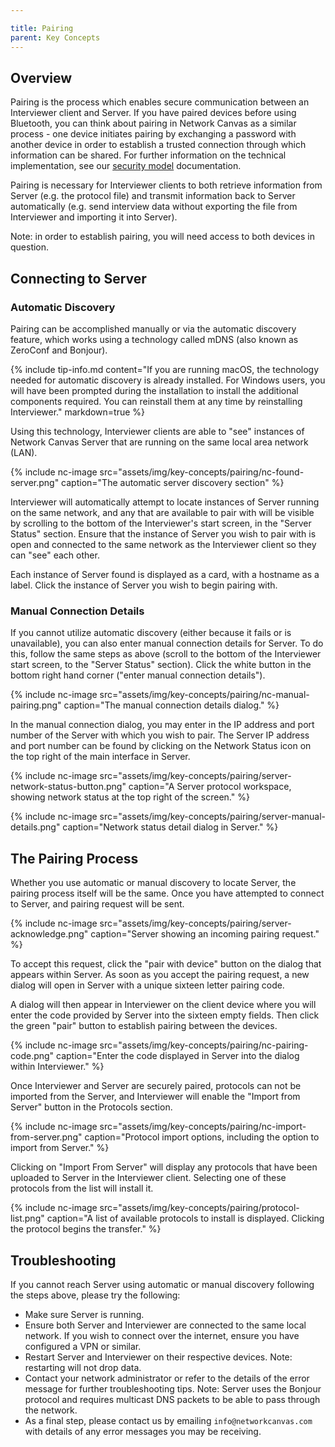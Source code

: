 ```yaml
---

title: Pairing
parent: Key Concepts
---
```

## Overview

Pairing is the process which enables secure communication between an Interviewer client and Server. If you have paired devices before using Bluetooth, you can think about pairing in Network Canvas as a similar process - one device initiates pairing by exchanging a password with another device in order to establish a trusted connection through which information can be shared. For further information on the technical implementation, see our [security model](../../technical-documentation/security-model) documentation.

Pairing is necessary for Interviewer clients to both retrieve information from Server (e.g. the protocol file) and transmit information back to Server automatically (e.g. send interview data without exporting the file from Interviewer and importing it into Server).

Note: in order to establish pairing, you will need access to both devices in question.

## Connecting to Server

### Automatic Discovery

Pairing can be accomplished manually or via the automatic discovery feature, which works using a technology called mDNS (also known as ZeroConf and Bonjour).

{% include tip-info.md content="If you are running macOS, the technology needed for automatic discovery is already installed. For Windows users, you will have been prompted during the installation to install the additional components required. You can reinstall them at any time by reinstalling Interviewer." markdown=true %}

Using this technology, Interviewer clients are able to "see" instances of Network Canvas Server that are running on the same local area network (LAN).

{% include nc-image src="assets/img/key-concepts/pairing/nc-found-server.png" caption="The automatic server discovery section" %}

Interviewer will automatically attempt to locate instances of Server running on the same network, and any that are available to pair with will be visible by scrolling to the bottom of the Interviewer's start screen, in the "Server Status" section. Ensure that the instance of Server you wish to pair with is open and connected to the same network as the Interviewer client so they can "see" each other.

Each instance of Server found is displayed as a card, with a hostname as a label. Click the instance of Server you wish to begin pairing with.

### Manual Connection Details

If you cannot utilize automatic discovery (either because it fails or is unavailable), you can also enter manual connection details for Server. To do this, follow the same steps as above (scroll to the bottom of the Interviewer start screen, to the "Server Status" section). Click the white button in the bottom right hand corner ("enter manual connection details").

{% include nc-image src="assets/img/key-concepts/pairing/nc-manual-pairing.png" caption="The manual connection details dialog." %}

In the manual connection dialog, you may enter in the IP address and port number of the Server with which you wish to pair. The Server IP address and port number can be found by clicking on the Network Status icon on the top right of the main interface in Server.

{% include nc-image src="assets/img/key-concepts/pairing/server-network-status-button.png" caption="A Server protocol workspace, showing network status at the top right of the screen." %}

{% include nc-image src="assets/img/key-concepts/pairing/server-manual-details.png" caption="Network status detail dialog in Server." %}

## The Pairing Process

Whether you use automatic or manual discovery to locate Server, the pairing process itself will be the same. Once you have attempted to connect to Server, and pairing request will be sent.

{% include nc-image src="assets/img/key-concepts/pairing/server-acknowledge.png" caption="Server showing an incoming pairing request." %}

To accept this request, click the "pair with device" button on the dialog that appears within Server. As soon as you accept the pairing request, a new dialog will open in Server with a unique sixteen letter pairing code.

A dialog will then appear in Interviewer on the client device where you will enter the code provided by Server into the sixteen empty fields. Then click the green "pair" button to establish pairing between the devices.

{% include nc-image src="assets/img/key-concepts/pairing/nc-pairing-code.png" caption="Enter the code displayed in Server into the dialog within Interviewer." %}

Once Interviewer and Server are securely paired, protocols can not be imported from the Server, and Interviewer will enable the "Import from Server" button in the Protocols section.

{% include nc-image src="assets/img/key-concepts/pairing/nc-import-from-server.png" caption="Protocol import options, including the option to import from Server." %}

Clicking on "Import From Server" will display any protocols that have been uploaded to Server in the Interviewer client. Selecting one of these protocols from the list will install it.

{% include nc-image src="assets/img/key-concepts/pairing/protocol-list.png" caption="A list of available protocols to install is displayed. Clicking the protocol begins the transfer." %}

## Troubleshooting

If you cannot reach Server using automatic or manual discovery following the steps above, please try the following:

* Make sure Server is running.
* Ensure both Server and Interviewer are connected to the same local network. If you wish to connect over the internet, ensure you have configured a VPN or similar.
* Restart Server and Interviewer on their respective devices. Note: restarting will not drop data.
* Contact your network administrator or refer to the details of the error message for further troubleshooting tips. Note: Server uses the Bonjour protocol and requires multicast DNS packets to be able to pass through the network.
* As a final step, please contact us by emailing `info@networkcanvas.com` with details of any error messages you may be receiving.
